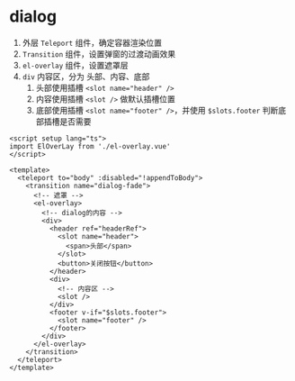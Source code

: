 # dialog 

1. 外层 `Teleport` 组件，确定容器渲染位置
2. `Transition` 组件，设置弹窗的过渡动画效果
3. `el-overlay` 组件，设置遮罩层
4. `div` 内容区，分为 头部、内容、底部
   1. 头部使用插槽 `<slot name="header" />`
   2. 内容使用插槽 `<slot />` 做默认插槽位置
   3. 底部使用插槽 `<slot name="footer" />`，并使用 `$slots.footer` 判断底部插槽是否需要

```vue
<script setup lang="ts">
import ElOverLay from './el-overlay.vue'
</script>

<template>
  <teleport to="body" :disabled="!appendToBody">
    <transition name="dialog-fade">
      <!-- 遮罩 -->
      <el-overlay>
        <!-- dialog的内容 -->
        <div>
          <header ref="headerRef">
            <slot name="header">
              <span>头部</span>
            </slot>
            <button>关闭按钮</button>
          </header>
          <div>
            <!-- 内容区 -->
            <slot />
          </div>
          <footer v-if="$slots.footer">
            <slot name="footer" />
          </footer>
        </div>
      </el-overlay>
    </transition>
  </teleport>
</template>
```
